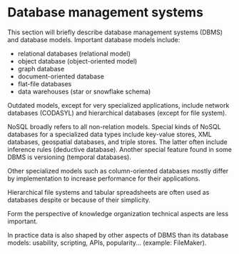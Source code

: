 # Database management systems

This section will briefly describe database management systems (DBMS) and
database models. Important database models include:

* relational databases (relational model)
* object database (object-oriented model)
* graph database
* document-oriented database
* flat-file databases
* data warehouses (star or snowflake schema)

Outdated models, except for very specialized applications, include network
databases (CODASYL) and hierarchical databases (except for file system).

NoSQL broadly refers to all non-relation models. Special kinds of NoSQL
databases for a specialized data types include key-value stores, XML databases,
geospatial databases, and triple stores. The latter often include inference
rules (deductive database). Another special feature found in some DBMS is
versioning (temporal databases).

Other specialized models such as column-oriented databases mostly differ by
implementation to increase performance for their applications. 

Hierarchical file systems and tabular spreadsheets are often used as databases
despite or because of their simplicity. 

Form the perspective of knowledge organization technical aspects are less
important.

In practice data is also shaped by other aspects of DBMS than its database models:
usability, scripting, APIs, popularity... (example: FileMaker).

